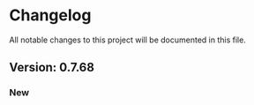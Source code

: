 # Changelog

All notable changes to this project will be documented in this file.

## Version: 0.7.68

### New



